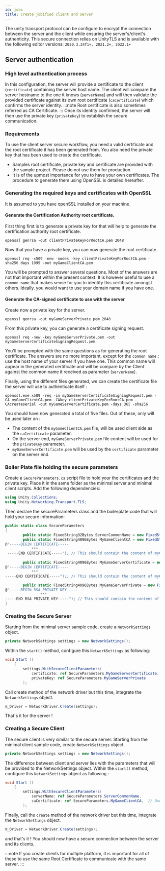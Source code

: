 ```yaml
---
id: jobs
title: Create jobified client and server
---
```

The unity transport protocol can be configure to encrypt the connection between the server and the client while ensuring the server's/client's authenticity.
This secure connection relies on UnityTLS and is available with the following editor versions:
`2020.3.24f1+, 2021.2+, 2022.1+`

## Server authentication

### High level authentication process
In this configuration, the server will provide a certificate to the client (`certificate`) containing the server host name.
The client will compare the server hostname to the one it knows (`serverName`) and will then validate the provided certificate against its own root certificate (`caCertificate`) which confirms the server identity.
:::note
Root certificate is also sometimes referred as CA Certificate.
:::
Once its identity confirmed, the server will then use the private key (`privateKey`) to establish the secure communication.

### Requirements
To use the client server secure workflow, you need a valid certificate and the root certificate it has been generated from. You also need the private key that has been used to create the certificate.
* Samples root certificate, private key and certificate are provided with the sample project. Please do not use them for production. 
* It is of the upmost importance for you to have your own certificates. The procedure to generate them using OpenSSL is detailed hereafter. 



### Generating the required keys and certificates with OpenSSL

It is assumed to you have openSSL installed on your machine.

#### Generate the Certification Authority root certificate. 
First thing first is to generate a private key for that will help to generate the certification authority root certificate. 
```shell
openssl genrsa -out clientPrivateKeyForRootCA.pem 2048
```
Now that you have a private key, you can now generate the root certificate.

```shell
openssl req -x509 -new -nodes -key clientPrivateKeyForRootCA.pem -sha256 days 1095 -out myGameClientCA.pem
```
You will be prompted to answer several questions. Most of the answers are not that important within the present context. 
It is however useful to use a `common name` that makes sense for you to identify this certificate amongst others.
Ideally, you would want to use your domain name if you have one.


#### Generate the CA-signed certificate to use with the server
Create now a private key for the server. 
```shell
openssl genrsa -out myGameServerPrivate.pem 2048
```
From this private key, you can generate a certificate signing request. 
```shell
openssl req -new -key myGameServerPrivate.pem -out myGameServerCertificateSigningRequest.pem
```
You'll be prompted with the same questions as for generating the root certificate.
The answers are no more important, except for the `common name` : use the host name of your server if you have one. This common name 
will appear in the generated certificate and will be compare by the Client against the common name it received as parameter (`serverName`).

Finally, using the different files generated, we can create the certificate file the server will use to authenticate itself : 
```shell
openssl.exe x509 -req -in myGameServerCertificateSigningRequest.pem -CA myGameClientCA.pem -CAkey clientPrivateKeyForRootCA.pem -CAcreateserial -out myGameServerCertificate.pem -days 365 -sha256
```
You should have now generated a total of five files. Out of these, only will be used later on : 
* The content of the `myGameClientCA.pem` file, will be used client side as the `caCertificate` parameter.
* On the server end, `myGameServerPrivate.pem` file content will be used for the `privateKey` parameter.
* `myGameServerCertificate.pem` will be used by the `certificate` parameter on the server end. 

### Boiler Plate file holding the secure parameters
Create a `SecureParameters.cs` script file to hold your the certificates and the private key. Place it in the same folder as the minimal server and minimal client scripts.
Add the following dependencies: 
```cs
using Unity.Collections;
using Unity.Networking.Transport.TLS;
```
Then declare the secureParameters class and the boilerplate code that will hold your secure information:
```cs
public static class SecureParameters
{
        public static FixedString32Bytes ServerCommonName = new FixedString32Bytes("server_certificate_host_name");  // Use the common name you used to define the server certificate. 
        public static FixedString4096Bytes MyGameClientCA = new FixedString4096Bytes(
@"-----BEGIN CERTIFICATE-----
            ***   
 -----END CERTIFICATE-----"); // This should contain the content of myGameClientCA.pem 
 
        public static FixedString4096Bytes MyGameServerCertificate = new FixedString4096Bytes(
@"-----BEGIN CERTIFICATE-----     
            ***   
-----END CERTIFICATE-----");; // This should contain the content of myGameServerCertificate.pem  

        public static FixedString4096Bytes MyGameServerPrivate = new FixedString4096Bytes(
@"-----BEGIN RSA PRIVATE KEY----- 
                ***  
-----END RSA PRIVATE KEY-----"); // This should contain the content of myGameServerPrivate.key  
}
```  

### Creating the Secure Server


Starting from the minimal server sample code, create a `NetworkSettings` object.

```cs
private NetworkSettings settings = new NetworkSettings();
```

Within the `start()` method, configure this `NetworkSettings` as following: 
```cs
void Start ()
    {
        settings.WithSecureClientParameters(
            certificate: ref SecureParameters.MyGameServerCertificate,            // The content of the `myGameServerCertificate.crt`           
            privateKey: ref SecureParameters.MyGameServerPrivate                  // The content of `myGameServerPrivate.key`
        );
```
Call create method of the network driver but this time, integrate the `NetworkSettings` object.
```cs 
m_Driver = NetworkDriver.Create(settings); 
```
That's it for the server !

### Creating a Secure Client

The secure client is very similar to the secure server. Starting from the minimal client sample code, create `NetworkSettings` object.
```cs
private NetworkSettings settings = new NetworkSettings();
```

The difference between client and server lies with the parameters that will be provided to the NetworkSettings object.
Within the `start()` method, configure this `NetworkSettings` object as following : 
```cs
void Start ()
    {
        settings.WithSecureClientParameters(
            serverName: ref SecureParameters.ServerCommonName,       
            caCertificate: ref SecureParameters.MyGameClientCA,  // Use the content of myGameClientCA.pem
        );
```
Finally, call the `create` method of the network driver but this time, integrate the `NetworkSettings` object.
```cs 
m_Driver = NetworkDriver.Create(settings); 
``` 
and that's it !
You should now have a secure connection between the server and its clients.

:::note 
If you create clients for multiple platform, it is important for all of these to use the same Root Certificate to communicate with the same server.
:::